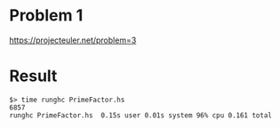 # Problem 1
https://projecteuler.net/problem=3

# Result
```
$> time runghc PrimeFactor.hs
6857
runghc PrimeFactor.hs  0.15s user 0.01s system 96% cpu 0.161 total
```

